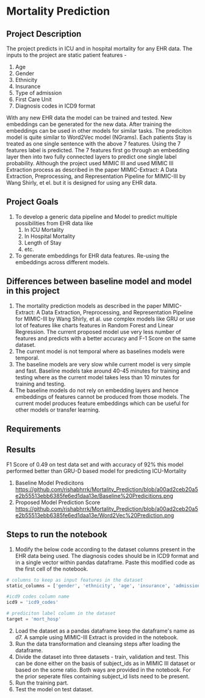 # Mortality Prediction

## Project Description
The project predicts in ICU and in hospital mortality for any EHR data. The inputs to the project are static patient features - 
1. Age
2. Gender
3. Ethnicity
4. Insurance
5. Type of admission
6. First Care Unit
7. Diagnosis codes in ICD9 format

With any new EHR data the model can be trained and tested. New embeddings can be generated for the new data. After training the embeddings can be used in other models for similar tasks. The prediciton model is quite similar to Word2Vec model (NGrams). Each patients Stay is treated as one single sentence with the above 7 features. Using the 7 features label is predicted. The 7 features first go through an embedding layer then into two fully connected layers to predict one single label probability. Although the project used MIMIC III and used MIMIC III Extraction process as described in the paper MIMIC-Extract: A Data Extraction, Preprocessing, and Representation Pipeline for MIMIC-III by Wang Shirly, et el. but it is designed for using any EHR data.

## Project Goals
1. To develop a generic data pipeline and Model to predict multiple possibilities from EHR data like
    1. In ICU Mortality
    2. In Hospital Mortality
    3. Length of Stay
    4. etc.
2. To generate embeddings for EHR data features. Re-using the embeddings across different models.

## Differences between baseline model and model in this project
1. The mortality prediction models as described in the paper MIMIC-Extract: A Data Extraction, Preprocessing, and Representation Pipeline for MIMIC-III by Wang Shirly, et al. use complex models like GRU or use lot of features like charts features in Random Forest and Linear Regression. The current proposed model use very less number of features and predicts with a better accuracy and F-1 Score on the same dataset.
2. The current model is not temporal where as baselines models were temporal.
3. The baseline models are very slow while current model is very simple and fast. Baseline models take around 40-45 minutes for training and testing where as the current model takes less than 10 minutes for training and testing.
4. The baseline models do not rely on embedding layers and hence embeddings of features cannot be produced from those models. The current model produces feature embeddings which can be useful for other models or transfer learning.

## Requirements

## Results
F1 Score of 0.49 on test data set and with accuracy of 92% this model performed better than GRU-D based model for predicting ICU-Mortality
1. Baseline Model Predicitons
https://github.com/rishabhrrk/Mortality_Prediction/blob/a00ad2ceb20a5e2b55513ebb6385fe6ed1daa13e/Baseline%20Predicitions.png
2. Proposed Model Prediction Score
https://github.com/rishabhrrk/Mortality_Prediction/blob/a00ad2ceb20a5e2b55513ebb6385fe6ed1daa13e/Word2Vec%20Prediction.png

## Steps to run the notebook

1. Modify the below code according to the dataset columns present in the EHR data being used. The diagnosis codes should be in ICD9 format and in a single vector within pandas dataframe. Paste this modified code as the first cell of the notebook.

```python
# columns to keep as input features in the dataset
static_columns = ['gender', 'ethnicity', 'age', 'insurance', 'admission_type', 'first_careunit', 'icd9_codes']

#icd9 codes column name
icd9 = 'icd9_codes'

# prediciton label column in the dataset
target = 'mort_hosp'
```
2. Load the dataset as a pandas dataframe keep the dataframe's name as d7. A sample using MIMIC-III Extract is provided in the notebook.
3. Run the data transformation and cleansing steps after loading the dataframe.
4. Divide the dataset into three datasets - train, validation and test. This can be done either on the basis of subject_ids as in MIMIC III dataset or based on the some ratio. Both ways are provided in the notebook. For the prior seperate files containing subject_id lists need to be present.
5. Run the training part.
6. Test the model on test dataset.
